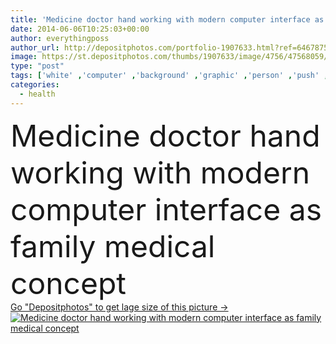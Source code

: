 ```yaml
---
title: 'Medicine doctor hand working with modern computer interface as f'
date: 2014-06-06T10:25:03+00:00
author: everythingposs
author_url: http://depositphotos.com/portfolio-1907633.html?ref=64678756
image: https://st.depositphotos.com/thumbs/1907633/image/4756/47568059/api_thumb_450.jpg?forcejpeg=true
type: "post"
tags: ['white' ,'computer' ,'background' ,'graphic' ,'person' ,'push' ,'human' ,'people' ,'caucasian' ,'health' ,'family' ,'medicine' ,'male' ,'medical' ,'care' ,'tech' ,'technology' ,'hand' ,'modern' ,'symbol' ,'concept' ,'eye' ,'Cardiology' ,'doctor' ,'heart' ,'button' ,'display' ,'screen' ,'digital' ,'press' ,'touch' ,'working' ,'with' ,'network' ,'data' ,'stethoscope' ,'exam' ,'professional' ,'test' ,'work' ,'future' ,'navigation' ,'report' ,'virtual' ,'graph' ,'chart' ,'interface' ,'diagram' ,'molecule' ,'medic' ]
categories: 
  - health
---
```

<div aling="center">
            <font size="60"> Medicine doctor hand working with modern computer interface as family medical concept</font>   
</div>
<div>
    <a href='https://depositphotos.com/47568059/stock-photo-medicine-doctor-hand-working-with.html?ref=64678756' target=_blank > Go "Depositphotos" to get lage size of this picture ->
        <img href='https://depositphotos.com/47568059/stock-photo-medicine-doctor-hand-working-with.html?ref=64678756' src='https://st.depositphotos.com/1907633/4756/i/950/depositphotos_47568059-stock-photo-medicine-doctor-hand-working-with.jpg?forcejpeg=true' alt='Medicine doctor hand working with modern computer interface as family medical concept' >
    </a>
</div>
